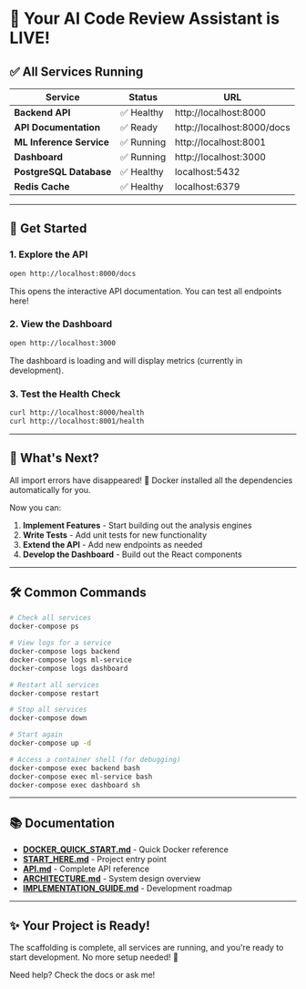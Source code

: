 # 🎉 Your AI Code Review Assistant is LIVE!

## ✅ All Services Running

| Service | Status | URL |
|---------|--------|-----|
| **Backend API** | ✅ Healthy | http://localhost:8000 |
| **API Documentation** | ✅ Ready | http://localhost:8000/docs |
| **ML Inference Service** | ✅ Running | http://localhost:8001 |
| **Dashboard** | ✅ Running | http://localhost:3000 |
| **PostgreSQL Database** | ✅ Healthy | localhost:5432 |
| **Redis Cache** | ✅ Healthy | localhost:6379 |

---

## 🚀 Get Started

### 1. **Explore the API**
```bash
open http://localhost:8000/docs
```
This opens the interactive API documentation. You can test all endpoints here!

### 2. **View the Dashboard**
```bash
open http://localhost:3000
```
The dashboard is loading and will display metrics (currently in development).

### 3. **Test the Health Check**
```bash
curl http://localhost:8000/health
curl http://localhost:8001/health
```

---

## 📝 What's Next?

All import errors have disappeared! 🎉 Docker installed all the dependencies automatically for you.

Now you can:
1. **Implement Features** - Start building out the analysis engines
2. **Write Tests** - Add unit tests for new functionality
3. **Extend the API** - Add new endpoints as needed
4. **Develop the Dashboard** - Build out the React components

---

## 🛠️ Common Commands

```bash
# Check all services
docker-compose ps

# View logs for a service
docker-compose logs backend
docker-compose logs ml-service
docker-compose logs dashboard

# Restart all services
docker-compose restart

# Stop all services
docker-compose down

# Start again
docker-compose up -d

# Access a container shell (for debugging)
docker-compose exec backend bash
docker-compose exec ml-service bash
docker-compose exec dashboard sh
```

---

## 📚 Documentation

- **[DOCKER_QUICK_START.md](./DOCKER_QUICK_START.md)** - Quick Docker reference
- **[START_HERE.md](./START_HERE.md)** - Project entry point
- **[API.md](./docs/API.md)** - Complete API reference
- **[ARCHITECTURE.md](./docs/ARCHITECTURE.md)** - System design overview
- **[IMPLEMENTATION_GUIDE.md](./IMPLEMENTATION_GUIDE.md)** - Development roadmap

---

## ✨ Your Project is Ready!

The scaffolding is complete, all services are running, and you're ready to start development. No more setup needed! 🚀

Need help? Check the docs or ask me!
